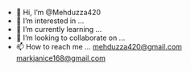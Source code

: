 - 👋 Hi, I’m @Mehduzza420
- 👀 I’m interested in ...
- 🌱 I’m currently learning ...
- 💞️ I’m looking to collaborate on ...
- 📫 How to reach me ...
mehduzza420@gmail.com 
markjanice168@gmail.com
<!---
Mehduzza420/Mehduzza420 is a ✨ special ✨ repository because its `README.md` (this file) appears on your GitHub profile.
You can click the Preview link to take a look at your changes.
--->
